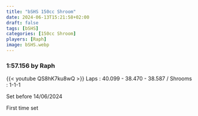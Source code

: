 ```yaml
---
title: "bSHS 150cc Shroom"
date: 2024-06-13T15:21:58+02:00
draft: false
tags: [bSHS]
categories: [150cc Shroom]
players: [Raph]
image: bSHS.webp
---
```

### 1:57.156 by Raph

{{< youtube QS8hK7ku8wQ >}}
Laps : 40.099 - 38.470 - 38.587 /
Shrooms : 1-1-1

Set before 14/06/2024

First time set